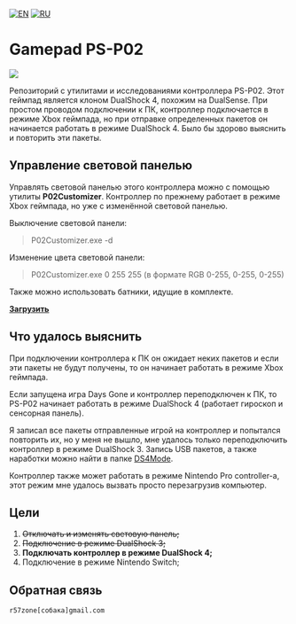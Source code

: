 [![EN](https://user-images.githubusercontent.com/9499881/33184537-7be87e86-d096-11e7-89bb-f3286f752bc6.png)](https://github.com/r57zone/Gamepad-PS-P02/) 
[![RU](https://user-images.githubusercontent.com/9499881/27683795-5b0fbac6-5cd8-11e7-929c-057833e01fb1.png)](https://github.com/r57zone/Gamepad-PS-P02/blob/master/README.RU.md) 
# Gamepad PS-P02
![](https://user-images.githubusercontent.com/9499881/127786126-91f82dbf-7a86-4ded-879c-6bf8f777e57f.jpg)

Репозиторий с утилитами и исследованиями контроллера PS-P02. Этот геймпад является клоном DualShock 4, похожим на DualSense. При простом проводом подключении к ПК, контроллер подключается в режиме Xbox геймпада, но при отправке определенных пакетов он начинается работать в режиме DualShock 4. Было бы здорово выяснить и повторить эти пакеты.

## Управление световой панелью
Управлять световой панелью этого контроллера можно с помощью утилиты **P02Customizer**. Контроллер по прежнему работает в режиме Xbox геймпада, но уже с изменённой световой панелью.



Выключение световой панели:
>P02Customizer.exe -d


Изменение цвета световой панели:
>P02Customizer.exe 0 255 255
(в формате RGB 0-255, 0-255, 0-255)


Также можно использовать батники, идущие в комплекте.



**[Загрузить](https://github.com/r57zone/Gamepad-PS-P02/releases)**

## Что удалось выяснить
При подключении контроллера к ПК он ожидает неких пакетов и если эти пакеты не будут получены, то он начинает работать в режиме Xbox геймпада.



Если запущена игра Days Gone и контроллер переподключен к ПК, то PS-P02 начинает работать в режиме DualShock 4 (работает гироскоп и сенсорная панель).



Я записал все пакеты отправленные игрой на контроллер и попытался повторить их, но у меня не вышло, мне удалось только переподключить контроллер в режиме DualShock 3. Запись USB пакетов, а также наработки можно найти в папке [DS4Mode](https://github.com/r57zone/Gamepad-PS-P02/tree/master/Researches/DS4Mode).



Контроллер также может работать в режиме Nintendo Pro controller-а, этот режим мне удалось вызвать просто перезагрузив компьютер.


## Цели
1. ~~Отключать и изменять световую панель;~~
2. ~~Подключение в режиме DualShock 3;~~
3. **Подключать контроллер в режиме DualShock 4;**
4. Подключение в режиме Nintendo Switch;

## Обратная связь
`r57zone[собака]gmail.com`